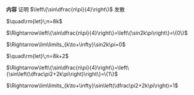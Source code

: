 **内容**
证明 $\left\{\sin\dfrac{n\pi}{4}\right\}$ 发散

$\quad\rm{let}\;n=8k$

$\Rightarrow\left\{\sin\dfrac{n\pi}{4}\right\}=\left\{\sin2k\pi\right\}=\{0\}$

$\Rightarrow\lim\limits_{k\to+\infty}\sin2k\pi=0$

$\quad\rm{let}\;n=8k+2$

$\Rightarrow\left\{\sin\dfrac{n\pi}{4}\right\}=\left\{\sin\left(\dfrac\pi2+2k\pi\right)\right\}=\{1\}$

$\Rightarrow\lim\limits_{k\to+\infty}\sin\left(\dfrac\pi2+2k\pi\right)=1$
